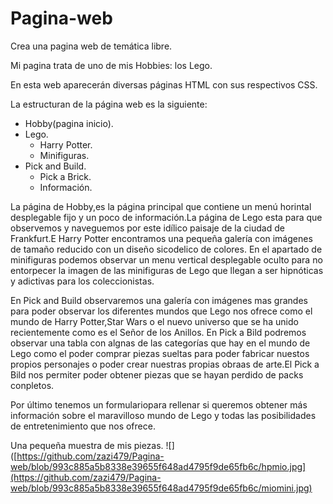 # Pagina-web


Crea una pagina web de temática libre.

Mi pagina trata de uno de mis Hobbies: los Lego.

En esta web aparecerán diversas páginas HTML con sus respectivos CSS.

La estructuran de la página web es la siguiente:

- Hobby(pagina inicio).
- Lego.
  - Harry Potter.
  - Minifiguras.
- Pick and Build.
  - Pick a Brick.
  - Información.



La página de Hobby,es la página principal que contiene un menú horintal desplegable fijo y un poco de información.La página de Lego esta para que observemos y naveguemos por este idílico paisaje de la ciudad de Frankfurt.E Harry Potter encontramos una pequeña galería con imágenes de tamaño reducido con un diseño sicodelico de colores.
En el apartado de minifiguras podemos observar un menu vertical desplegable oculto para no entorpecer la imagen de las minifiguras de Lego que llegan a ser hipnóticas y adictivas para los coleccionistas.

En Pick and Build observaremos una galería con imágenes mas grandes para poder observar los diferentes mundos que Lego nos ofrece como el mundo de Harry Potter,Star Wars o el nuevo universo que se ha unido recientemente como es el Señor de los Anillos.
En Pick a Bild podremos observar una tabla con algnas de las categorías que hay en el mundo de Lego como el poder comprar piezas sueltas para poder fabricar nuestos propios personajes o poder crear nuestras propias obraas de arte.El Pick a Bild nos permiter poder obtener piezas que se hayan perdido de packs conpletos.

Por último tenemos un formulariopara rellenar si queremos obtener más información sobre el maravilloso  mundo de Lego y todas las posibilidades de entretenimiento que nos ofrece.


Una pequeña muestra de mis piezas.
![]([https://github.com/zazi479/Pagina-web/blob/993c885a5b8338e39655f648ad4795f9de65fb6c/hpmio.jpg](https://github.com/zazi479/Pagina-web/blob/993c885a5b8338e39655f648ad4795f9de65fb6c/miomini.jpg)



